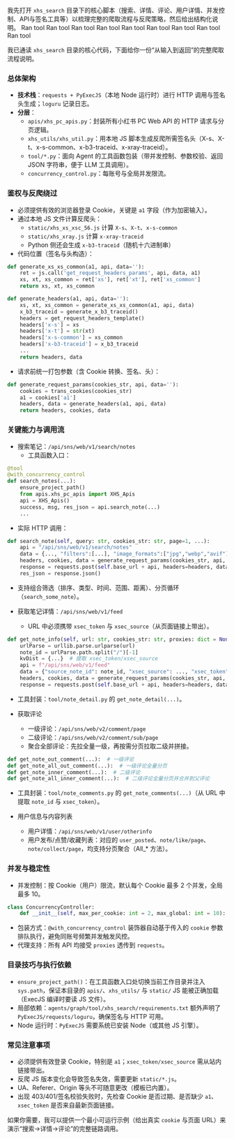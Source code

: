 我先打开 `xhs_search` 目录下的核心脚本（搜索、详情、评论、用户详情、并发控制、API与签名工具等）以梳理完整的爬取流程与反爬策略，然后给出结构化说明。
Ran tool
Ran tool
Ran tool
Ran tool
Ran tool
Ran tool
Ran tool
Ran tool
Ran tool

我已通读 `xhs_search` 目录的核心代码，下面给你一份“从输入到返回”的完整爬取流程说明。

### 总体架构
- **技术栈**：`requests + PyExecJS`（本地 Node 运行时）进行 HTTP 调用与签名头生成；`loguru` 记录日志。
- **分层**：
  - `apis/xhs_pc_apis.py`：封装所有小红书 PC Web API 的 HTTP 请求与分页逻辑。
  - `xhs_utils/xhs_util.py`：用本地 JS 脚本生成反爬所需签名头（X-s、X-t、x-s-common、x-b3-traceid、x-xray-traceid）。
  - `tool/*.py`：面向 Agent 的工具函数包装（带并发控制、参数校验、返回 JSON 字符串，便于 LLM 工具调用）。
  - `concurrency_control.py`：每账号与全局并发限流。

### 鉴权与反爬绕过
- 必须提供有效的浏览器登录 Cookie，关键是 `a1` 字段（作为加密输入）。
- 通过本地 JS 文件计算反爬头：
  - `static/xhs_xs_xsc_56.js` 计算 `X-s`、`X-t`、`x-s-common`
  - `static/xhs_xray.js` 计算 `x-xray-traceid`
  - Python 侧还会生成 `x-b3-traceid`（随机十六进制串）
- 代码位置（签名与头构造）：
```17:35:agents/graph/tool/xhs_search/xhs_utils/xhs_util.py
def generate_xs_xs_common(a1, api, data=''):
    ret = js.call('get_request_headers_params', api, data, a1)
    xs, xt, xs_common = ret['xs'], ret['xt'], ret['xs_common']
    return xs, xt, xs_common
```
```78:94:agents/graph/tool/xhs_search/xhs_utils/xhs_util.py
def generate_headers(a1, api, data=''):
    xs, xt, xs_common = generate_xs_xs_common(a1, api, data)
    x_b3_traceid = generate_x_b3_traceid()
    headers = get_request_headers_template()
    headers['x-s'] = xs
    headers['x-t'] = str(xt)
    headers['x-s-common'] = xs_common
    headers['x-b3-traceid'] = x_b3_traceid
    ...
    return headers, data
```
- 请求前统一打包参数（含 Cookie 转换、签名、头）：
```90:95:agents/graph/tool/xhs_search/xhs_utils/xhs_util.py
def generate_request_params(cookies_str, api, data=''):
    cookies = trans_cookies(cookies_str)
    a1 = cookies['a1']
    headers, data = generate_headers(a1, api, data)
    return headers, cookies, data
```

### 关键能力与调用流
- 搜索笔记：`/api/sns/web/v1/search/notes`
  - 工具函数入口：
```19:76:agents/graph/tool/xhs_search/search_notes.py
@tool
@with_concurrency_control
def search_notes(...):
    ensure_project_path()
    from apis.xhs_pc_apis import XHS_Apis
    api = XHS_Apis()
    success, msg, res_json = api.search_note(...)
    ...
```
  - 实际 HTTP 调用：
```415:521:agents/graph/tool/xhs_search/apis/xhs_pc_apis.py
def search_note(self, query: str, cookies_str: str, page=1, ...):
    api = "/api/sns/web/v1/search/notes"
    data = {..., "filters":[...], "image_formats":["jpg","webp","avif"]}
    headers, cookies, data = generate_request_params(cookies_str, api, data)
    response = requests.post(self.base_url + api, headers=headers, data=data.encode('utf-8'), cookies=cookies, proxies=proxies)
    res_json = response.json()
```
  - 支持组合筛选（排序、类型、时间、范围、距离）、分页循环（`search_some_note`）。

- 获取笔记详情：`/api/sns/web/v1/feed`
  - URL 中必须携带 `xsec_token` 与 `xsec_source`（从页面链接上带出）。
```354:389:agents/graph/tool/xhs_search/apis/xhs_pc_apis.py
def get_note_info(self, url: str, cookies_str: str, proxies: dict = None):
    urlParse = urllib.parse.urlparse(url)
    note_id = urlParse.path.split("/")[-1]
    kvDist = {...}  # 提取 xsec_token/xsec_source
    api = f"/api/sns/web/v1/feed"
    data = {"source_note_id": note_id, "xsec_source": ..., "xsec_token": kvDist['xsec_token'], ...}
    headers, cookies, data = generate_request_params(cookies_str, api, data)
    response = requests.post(self.base_url + api, headers=headers, data=data, cookies=cookies, proxies=proxies)
```
  - 工具封装：`tool/note_detail.py` 的 `get_note_detail(...)`。

- 获取评论
  - 一级评论：`/api/sns/web/v2/comment/page`
  - 二级评论：`/api/sns/web/v2/comment/sub/page`
  - 聚合全部评论：先拉全量一级，再按需分页拉取二级并拼接。
```616:669:agents/graph/tool/xhs_search/apis/xhs_pc_apis.py
def get_note_out_comment(...):  # 一级评论
def get_note_all_out_comment(...):  # 一级评论全量分页
def get_note_inner_comment(...):  # 二级评论
def get_note_all_inner_comment(...):  # 二级评论全量分页并合并到父评论
```
  - 工具封装：`tool/note_comments.py` 的 `get_note_comments(...)`（从 URL 中提取 `note_id` 与 `xsec_token`）。

- 用户信息与内容列表
  - 用户详情：`/api/sns/web/v1/user/otherinfo`
  - 用户发布/点赞/收藏列表：对应的 `user_posted`、`note/like/page`、`note/collect/page`，均支持分页聚合（All_* 方法）。

### 并发与稳定性
- 并发控制：按 Cookie（用户）限流，默认每个 Cookie 最多 2 个并发，全局最多 10。
```10:24:agents/graph/tool/xhs_search/concurrency_control.py
class ConcurrencyController:
    def __init__(self, max_per_cookie: int = 2, max_global: int = 10):
```
- 包装方式：`@with_concurrency_control` 装饰器自动基于传入的 `cookie` 参数排队执行，避免同账号频繁并发触发风控。
- 代理支持：所有 API 均接受 `proxies` 透传到 `requests`。

### 目录技巧与执行依赖
- `ensure_project_path()`：在工具函数入口处切换当前工作目录并注入 `sys.path`，保证本目录的 `apis/`、`xhs_utils/` 与 `static/` JS 能被正确加载（ExecJS 编译时要读 JS 文件）。
- 局部依赖：`agents/graph/tool/xhs_search/requirements.txt` 额外声明了 `PyExecJS/requests/loguru`，确保签名与 HTTP 可用。
- Node 运行时：`PyExecJS` 需要系统已安装 Node（或其他 JS 引擎）。

### 常见注意事项
- 必须提供有效登录 Cookie，特别是 `a1`；`xsec_token/xsec_source` 需从站内链接带出。
- 反爬 JS 版本变化会导致签名失效，需要更新 `static/*.js`。
- UA、Referer、Origin 等头不可随意更改（模板已内置）。
- 出现 403/401/签名校验失败时，先检查 Cookie 是否过期、是否缺少 `a1`、`xsec_token` 是否来自最新页面链接。

如果你需要，我可以提供一个最小可运行示例（给出真实 `cookie` 与页面 URL）来演示“搜索→详情→评论”的完整链路调用。
